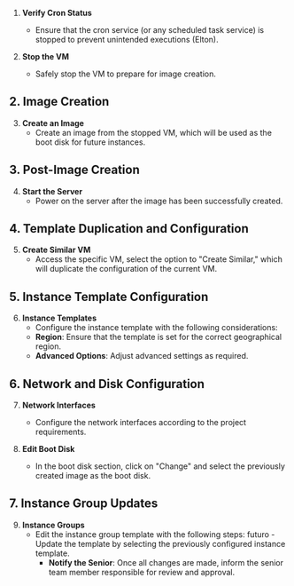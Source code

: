 1. **Verify Cron Status**
   - Ensure that the cron service (or any scheduled task service) is stopped to prevent unintended executions (Elton).
   
2. **Stop the VM**
   - Safely stop the VM to prepare for image creation.

## 2. Image Creation
3. **Create an Image**
   - Create an image from the stopped VM, which will be used as the boot disk for future instances.

## 3. Post-Image Creation
4. **Start the Server**
   - Power on the server after the image has been successfully created.

## 4. Template Duplication and Configuration
5. **Create Similar VM**
   - Access the specific VM, select the option to "Create Similar," which will duplicate the configuration of the current VM.

## 5. Instance Template Configuration
6. **Instance Templates**
   - Configure the instance template with the following considerations:
   - **Region**: Ensure that the template is set for the correct geographical region.
   - **Advanced Options**: Adjust advanced settings as required.

## 6. Network and Disk Configuration
7. **Network Interfaces**
   - Configure the network interfaces according to the project requirements.

8. **Edit Boot Disk**
   - In the boot disk section, click on "Change" and select the previously created image as the boot disk.

## 7. Instance Group Updates
9. **Instance Groups**
   - Edit the instance group template with the following steps:
     futuro - Update the template by selecting the previously configured instance template.
     - **Notify the Senior**: Once all changes are made, inform the senior team member responsible for review and approval.
